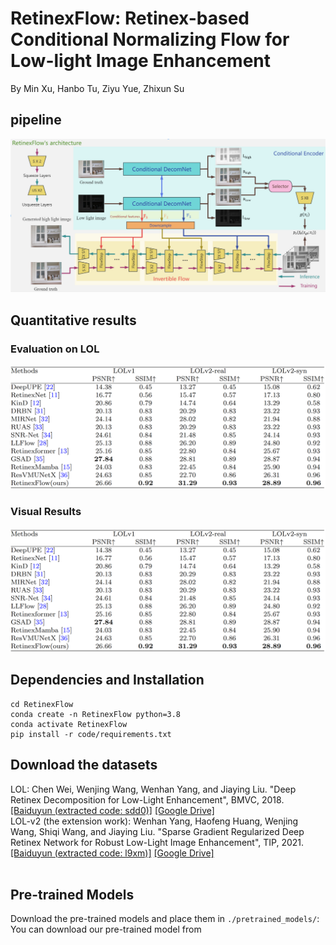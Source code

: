 # RetinexFlow: Retinex-based Conditional Normalizing Flow for Low-light Image Enhancement
By Min Xu, Hanbo Tu, Ziyu Yue, Zhixun Su
## pipeline
![Framework](images/framework.png)
## Quantitative results
### Evaluation on LOL
![Evaluation on LOL](images/experience_result.png)
### Visual Results
![Visual comparison with state-of-the-art low-light image enhancement methods on LOLv1 dataset and LOLv2 dataset.](images/experience_result.png)
## Dependencies and Installation
```
cd RetinexFlow
conda create -n RetinexFlow python=3.8
conda activate RetinexFlow
pip install -r code/requirements.txt
```
## Download the datasets
LOL: Chen Wei, Wenjing Wang, Wenhan Yang, and Jiaying Liu. "Deep Retinex Decomposition for Low-Light Enhancement", BMVC, 2018. [[Baiduyun (extracted code: sdd0)]](https://pan.baidu.com/s/1spt0kYU3OqsQSND-be4UaA) [[Google Drive]](https://drive.google.com/file/d/18bs_mAREhLipaM2qvhxs7u7ff2VSHet2/view?usp=sharing) <br>
LOL-v2 (the extension work): Wenhan Yang, Haofeng Huang, Wenjing Wang, Shiqi Wang, and Jiaying Liu. "Sparse Gradient Regularized Deep Retinex Network for Robust Low-Light Image Enhancement", TIP, 2021. [[Baiduyun (extracted code: l9xm)]](https://pan.baidu.com/s/1U9ePTfeLlnEbr5dtI1tm5g) [[Google Drive]](https://drive.google.com/file/d/1dzuLCk9_gE2bFF222n3-7GVUlSVHpMYC/view?usp=sharing) <br> <br>
## Pre-trained Models
Download the pre-trained models and place them in `./pretrained_models/`: You can download our pre-trained model from


